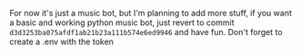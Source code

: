 For now it's just a music bot, but I'm planning to add more stuff, if you want a basic and working python music bot, just revert to commit `d3d3253ba075afdf1ab21b23a111b574e6ed9946` and have fun. Don't forget to create a .env with the token
